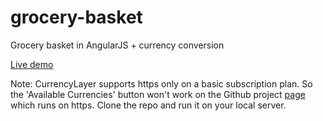 # grocery-basket
Grocery basket in AngularJS + currency conversion

<a target="_blank" href="https://apapadak.github.io/grocery-basket/">Live demo</a>

Note: CurrencyLayer supports https only on a basic subscription plan. So the 'Available Currencies' button won't work on the Github project <a target="_blank" href="https://apapadak.github.io/grocery-basket/">page</a> which runs on https.
Clone the repo and run it on your local server.